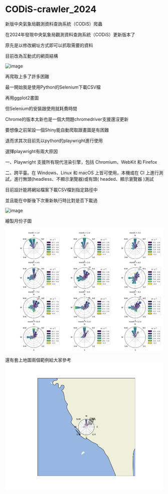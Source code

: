 # CODiS-crawler_2024
新版中央氣象局觀測資料查詢系統（CODiS）爬蟲

在2024年發現中央氣象局觀測資料查詢系統（CODiS）更新版本了

原先是以修改網址方式即可以抓取需要的資料

目前改為互動式的網頁結構

![image](https://github.com/gtgrthrst/CODiS-crawler_2024/assets/37490507/cffbd51d-8a36-41ea-bd5b-e877533eb15f)

再爬取上多了許多困難

最一開始我是使用Python的Selenium下載CSV檔

再用ggplot2畫圖

但Selenium的安裝跟使用就耗費時間

Chrome的版本太新也是一個大問題chromedriver支援還沒更新

要想像之前架設一個Shiny能自動爬取跟畫圖是有困難

退而求其次目前先以python的playwright進行使用

選擇playwright有兩大原因

一、Playwright 支援所有現代渲染引擎，包括 Chromium、WebKit 和 Firefox

二、跨平臺。在 Windows、Linux 和 macOS 上皆可使用，本機或在 CI 上進行測試，進行無頭(headless、不顯示瀏覽器)或有頭( headed、顯示瀏覽器 )測試

目前設計能將網站檔案下載CSV檔到指定路徑中

並且能在中斷後下次重新執行時比對是否下載過

![image](https://github.com/gtgrthrst/CODiS-crawler_2024/assets/37490507/7c0c929f-3ac6-4712-a124-37a0da61d196)

繪製月份子圖

![Wind_Rose_Subplots](Wind_Rose_Subplots.png)

還有套上地圖兩個範例給大家參考
![Wind_Rose_Map](Wind_Rose_Map.png)
